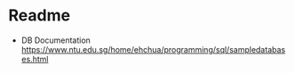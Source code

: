 # Readme

* DB Documentation https://www.ntu.edu.sg/home/ehchua/programming/sql/sampledatabases.html